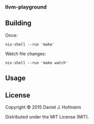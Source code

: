 ### llvm-playground


## Building

Once:

    nix-shell --run 'make'

Watch file changes:

    nix-shell --run 'make watch'


## Usage


## License

Copyright © 2015 Daniel J. Hofmann

Distributed under the MIT License (MIT).
